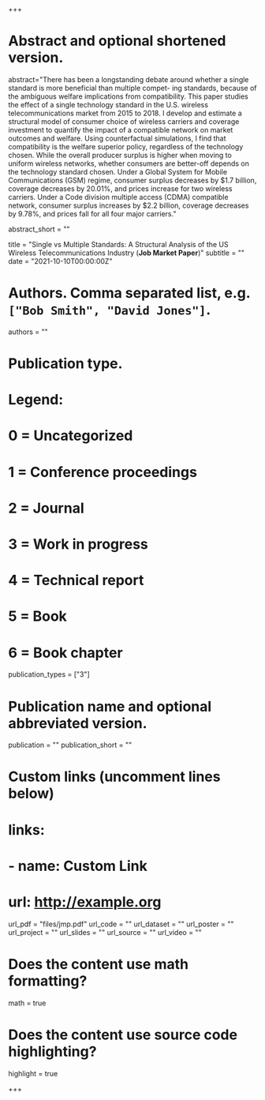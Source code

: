 +++
# Abstract and optional shortened version.
abstract="There has been a longstanding debate around whether a single standard is more beneficial than multiple compet- ing standards, because of the ambiguous welfare implications from compatibility. This paper studies the effect of a single technology standard in the U.S. wireless telecommunications market from 2015 to 2018. I develop and estimate a structural model of consumer choice of wireless carriers and coverage investment to quantify the impact of a compatible network on market outcomes and welfare. Using counterfactual simulations, I find that compatibility is the welfare superior policy, regardless of the technology chosen. While the overall producer surplus is higher when moving to uniform wireless networks, whether consumers are better-off depends on the technology standard chosen. Under a Global System for Mobile Communications (GSM) regime, consumer surplus decreases by $1.7 billion, coverage decreases by 20.01%, and prices increase for two wireless carriers. Under a Code division multiple access (CDMA) compatible network, consumer surplus increases by $2.2 billion, coverage decreases by 9.78%, and prices fall for all four major carriers."

abstract_short = ""

title = "Single vs Multiple Standards: A Structural Analysis of the US Wireless Telecommunications Industry (**Job Market Paper**)"
subtitle = ""
date = "2021-10-10T00:00:00Z"

# Authors. Comma separated list, e.g. `["Bob Smith", "David Jones"]`.
authors = ""

# Publication type.
# Legend:
# 0 = Uncategorized
# 1 = Conference proceedings
# 2 = Journal
# 3 = Work in progress
# 4 = Technical report
# 5 = Book
# 6 = Book chapter
publication_types = ["3"]

# Publication name and optional abbreviated version.
publication = ""
publication_short = ""

# Custom links (uncomment lines below)
# links:
# - name: Custom Link
#   url: http://example.org

url_pdf = "files/jmp.pdf"
url_code = ""
url_dataset = ""
url_poster = ""
url_project = ""
url_slides = ""
url_source = ""
url_video = ""

# Does the content use math formatting?
math = true

# Does the content use source code highlighting?
highlight = true


+++
